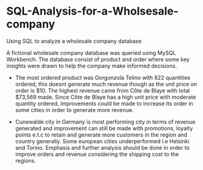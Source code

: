 # SQL-Analysis-for-a-Wholsesale-company
Using SQL to analyze a wholesale company database

A fictional wholesale company database was queried using MySQL Workbench. The database consist of product and order where some key insights were drawn to help the company make informed decisions.


- The most ordered product was Gorgonzola Telino with 822 quantities ordered, this doesnt generate much revenue though as the unit price on order is $10. The highest revenue came from Côte de Blaye with total $73,569 made. Since Côte de Blaye has a high unit price with moderate quantity ordered, improvements could be made to increase its order in some cities in order to generate more revenue.

- Cunewalde city in Germany is most performing city in terms of revenue generated and improvement can still be made with promotions, loyalty points e.t.c to retain and generate more customers in the region and country generally. Some european cities underperformed i.e Helsinki and Torino. Emphasis and further analysis should be done in order to improve orders and revenue considering the shipping cost to the regions.

